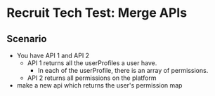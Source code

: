 # Recruit Tech Test: Merge APIs

## Scenario

- You have API 1 and API 2
  - API 1 returns all the userProfiles a user have.
    - In each of the userProfile, there is an array of permissions.
  - API 2 returns all permissions on the platform
- make a new api which returns the user's permission map
